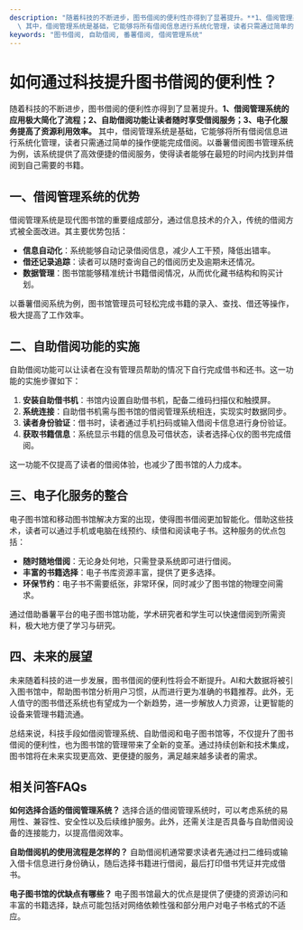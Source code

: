 ```yaml
---
description: "随着科技的不断进步，图书借阅的便利性亦得到了显著提升。**1、借阅管理系统的应用极大简化了流程；2、自助借阅功能让读者随时享受借阅服务；3、电子化服务提高了资源利用效率。**\
  \ 其中，借阅管理系统是基础，它能够将所有借阅信息进行系统化管理，读者只需通过简单的操作便能完成借阅。以番薯借阅图书管理系统为例，该系统提供了高效便捷的借阅服务，使得读者能够在最短的时间内找到并借阅到自己需要的书籍。"
keywords: "图书借阅, 自助借阅, 番薯借阅, 借阅管理系统"
---
```

# 如何通过科技提升图书借阅的便利性？

随着科技的不断进步，图书借阅的便利性亦得到了显著提升。**1、借阅管理系统的应用极大简化了流程；2、自助借阅功能让读者随时享受借阅服务；3、电子化服务提高了资源利用效率。** 其中，借阅管理系统是基础，它能够将所有借阅信息进行系统化管理，读者只需通过简单的操作便能完成借阅。以番薯借阅图书管理系统为例，该系统提供了高效便捷的借阅服务，使得读者能够在最短的时间内找到并借阅到自己需要的书籍。

## **一、借阅管理系统的优势**

借阅管理系统是现代图书馆的重要组成部分，通过信息技术的介入，传统的借阅方式被全面改进。其主要优势包括：

- **信息自动化**：系统能够自动记录借阅信息，减少人工干预，降低出错率。
- **借还记录追踪**：读者可以随时查询自己的借阅历史及逾期未还情况。
- **数据管理**：图书馆能够精准统计书籍借阅情况，从而优化藏书结构和购买计划。

以番薯借阅系统为例，图书馆管理员可轻松完成书籍的录入、查找、借还等操作，极大提高了工作效率。

## **二、自助借阅功能的实施**

自助借阅功能可以让读者在没有管理员帮助的情况下自行完成借书和还书。这一功能的实施步骤如下：

1. **安装自助借书机**：书馆内设置自助借书机，配备二维码扫描仪和触摸屏。
2. **系统连接**：自助借书机需与图书馆的借阅管理系统相连，实现实时数据同步。
3. **读者身份验证**：借书时，读者通过手机扫码或输入借阅卡信息进行身份验证。
4. **获取书籍信息**：系统显示书籍的信息及可借状态，读者选择心仪的图书完成借阅。

这一功能不仅提高了读者的借阅体验，也减少了图书馆的人力成本。

## **三、电子化服务的整合**

电子图书馆和移动图书馆解决方案的出现，使得图书借阅更加智能化。借助这些技术，读者可以通过手机或电脑在线预约、续借和阅读电子书。这种服务的优点包括：

- **随时随地借阅**：无论身处何地，只需登录系统即可进行借阅。
- **丰富的书籍选择**：电子书库资源丰富，提供了更多选择。
- **环保节约**：电子书不需要纸张，非常环保，同时减少了图书馆的物理空间需求。

通过借助番薯平台的电子图书馆功能，学术研究者和学生可以快速借阅到所需资料，极大地方便了学习与研究。

## **四、未来的展望**

未来随着科技的进一步发展，图书借阅的便利性将会不断提升。AI和大数据将被引入图书馆中，帮助图书馆分析用户习惯，从而进行更为准确的书籍推荐。此外，无人值守的图书借还系统也有望成为一个新趋势，进一步解放人力资源，让更智能的设备来管理书籍流通。 

总结来说，科技手段如借阅管理系统、自助借阅和电子图书馆等，不仅提升了图书借阅的便利性，也为图书馆的管理带来了全新的变革。通过持续创新和技术集成，图书馆将在未来实现更高效、更便捷的服务，满足越来越多读者的需求。

## 相关问答FAQs

**如何选择合适的借阅管理系统？** 
选择合适的借阅管理系统时，可以考虑系统的易用性、兼容性、安全性以及后续维护服务。此外，还需关注是否具备与自助借阅设备的连接能力，以提高借阅效率。

**自助借阅机的使用流程是怎样的？** 
自助借阅机通常要求读者先通过扫二维码或输入借卡信息进行身份确认，随后选择书籍进行借阅，最后打印借书凭证并完成借书。

**电子图书馆的优缺点有哪些？** 
电子图书馆最大的优点是提供了便捷的资源访问和丰富的书籍选择，缺点可能包括对网络依赖性强和部分用户对电子书格式的不适应。
